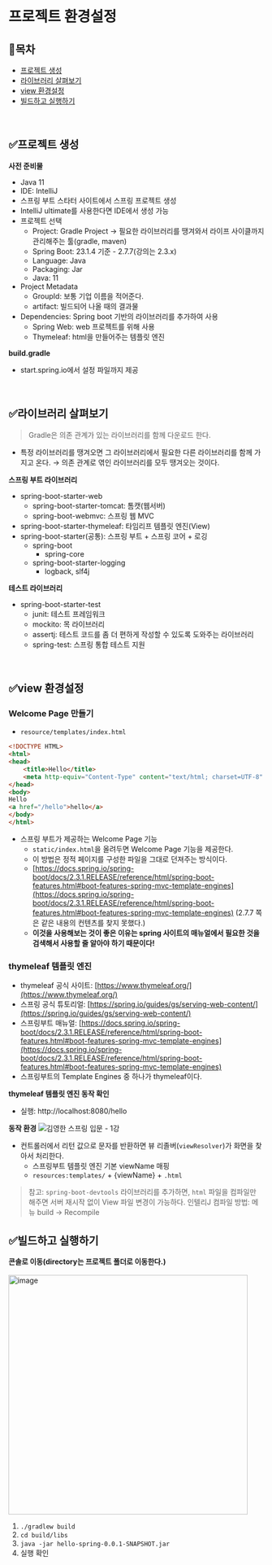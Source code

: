 # 프로젝트 환경설정
## 📌목차

- [프로젝트 생성](#프로젝트-생성)
- [라이브러리 살펴보기](#라이브러리-살펴보기)
- [view 환경설정](#view-환경설정)
- [빌드하고 실행하기](#빌드하고-실행하기)

<br>

## ✅프로젝트 생성
__사전 준비물__

- Java 11
- IDE: IntelliJ
- 스프링 부트 스타터 사이트에서 스프링 프로젝트 생성
- IntelliJ ultimate를 사용한다면 IDE에서 생성 가능
- 프로젝트 선택
    - Project: Gradle Project → 필요한 라이브러리를 땡겨와서 라이프 사이클까지 관리해주는 툴(gradle, maven)
    - Spring Boot: 23.1.4 기준 - 2.7.7(강의는 2.3.x)
    - Language: Java
    - Packaging: Jar
    - Java: 11
- Project Metadata
    - GroupId: 보통 기업 이름을 적어준다.
    - artifact: 빌드되어 나올 때의 결과물
- Dependencies: Spring boot 기반의 라이브러리를 추가하여 사용
    - Spring Web: web 프로젝트를 위해 사용
    - Thymeleaf: html을 만들어주는 템플릿 엔진

__build.gradle__

- start.spring.io에서 설정 파일까지 제공

<br>

## ✅라이브러리 살펴보기
> Gradle은 의존 관계가 있는 라이브러리를 함께 다운로드 한다.
> 
- 특정 라이브러리를 땡겨오면 그 라이브러리에서 필요한 다른 라이브러리를 함께 가지고 온다. → 의존 관계로 엮인 라이브러리를 모두 땡겨오는 것이다.

**스프링 부트 라이브러리**

- spring-boot-starter-web
    - spring-boot-starter-tomcat: 톰캣(웹서버)
    - spring-boot-webmvc: 스프링 웹 MVC
- spring-boot-starter-thymeleaf: 타임리프 템플릿 엔진(View)
- spring-boot-starter(공통): 스프링 부트 + 스프링 코어 + 로깅
    - spring-boot
        - spring-core
    - spring-boot-starter-logging
        - logback, slf4j

**테스트 라이브러리**

- spring-boot-starter-test
    - junit: 테스트 프레임워크
    - mockito: 목 라이브러리
    - assertj: 테스트 코드를 좀 더 편하게 작성할 수 있도록 도와주는 라이브러리
    - spring-test: 스프링 통합 테스트 지원

<br>

## ✅view 환경설정
### Welcome Page 만들기

- `resource/templates/index.html`
```html
<!DOCTYPE HTML>
<html>
<head>
    <title>Hello</title>
    <meta http-equiv="Content-Type" content="text/html; charset=UTF-8" />
</head>
<body>
Hello
<a href="/hello">hello</a>
</body>
</html>
```
- 스프링 부트가 제공하는 Welcome Page 기능
    - `static/index.html`을 올려두면 Welcome Page 기능을 제공한다.
    - 이 방법은 정적 페이지를 구성한 파일을 그대로 던져주는 방식이다.
    - [https://docs.spring.io/spring-boot/docs/2.3.1.RELEASE/reference/html/spring-boot-features.html#boot-features-spring-mvc-template-engines](https://docs.spring.io/spring-boot/docs/2.3.1.RELEASE/reference/html/spring-boot-features.html#boot-features-spring-mvc-template-engines) (2.7.7 쪽은 같은 내용의 컨텐츠를 찾지 못했다.)
    - **이것을 사용해보는 것이 좋은 이유는 spring 사이트의 매뉴얼에서 필요한 것을 검색해서 사용할 줄 알아야 하기 때문이다!**

### thymeleaf 템플릿 엔진

- thymeleaf 공식 사이트: [https://www.thymeleaf.org/](https://www.thymeleaf.org/)
- 스프링 공식 튜토리얼: [https://spring.io/guides/gs/serving-web-content/](https://spring.io/guides/gs/serving-web-content/)
- 스프링부트 매뉴얼: [https://docs.spring.io/spring-boot/docs/2.3.1.RELEASE/reference/html/spring-boot-features.html#boot-features-spring-mvc-template-engines](https://docs.spring.io/spring-boot/docs/2.3.1.RELEASE/reference/html/spring-boot-features.html#boot-features-spring-mvc-template-engines)
- 스프링부트의 Template Engines 중 하나가 thymeleaf이다.

**thymeleaf 템플릿 엔진 동작 확인**

- 실행: http://localhost:8080/hello

**동작 환경**
![김영한 스프링 입문 - 1강](https://user-images.githubusercontent.com/79316402/210871318-c45b9b79-2c58-4446-a548-3f8bca116652.png)


- 컨트롤러에서 리턴 값으로 문자를 반환하면 뷰 리졸버(`viewResolver`)가 화면을 찾아서 처리한다.
    - 스프링부트 템플릿 엔진 기본 viewName 매핑
    - `resources:templates/` + {viewName} + `.html`

> 참고: `spring-boot-devtools` 라이브러리를 추가하면, `html` 파일을 컴파일만 해주면 서버 재시작 없이 View 파일 변경이 가능하다. 
인텔리J 컴파일 방법: 메뉴 build → Recompile

## ✅빌드하고 실행하기
**콘솔로 이동(directory는 프로젝트 폴더로 이동한다.)**
<br>
<br>
<img width="471" alt="image" src="https://user-images.githubusercontent.com/79316402/210867069-df260033-a9fa-46ea-a167-90e423dce23a.png">

1. `./gradlew build`
2. `cd build/libs`
3. `java -jar hello-spring-0.0.1-SNAPSHOT.jar`
4. 실행 확인
